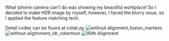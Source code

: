 What iphone camera can't do was showing my beautiful workplace!
So I decided to make HDR image by myself, however, I faced the blurry issue, so I applied the feature matching tech.

Detail codes can be found at colab.py
![without alignment_fusion_mertens](https://github.com/user-attachments/assets/36d6b357-12a3-46da-a330-a9a9f40f4ed4)
![without alighnment_ldr_robertson](https://github.com/user-attachments/assets/ce3d0592-ba0d-4f62-bc36-8b0437d95bc9)
![With Alignment](https://github.com/user-attachments/assets/2ed017f9-a83d-4868-9a10-4033e09a8308)
